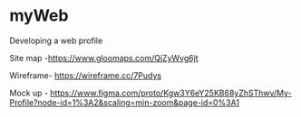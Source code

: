 # myWeb


Developing a web profile

Site map -https://www.gloomaps.com/QjZyWvg6jt

Wireframe- https://wireframe.cc/7Pudys

Mock up - https://www.figma.com/proto/Kgw3Y6eY25KB68yZhSThwv/My-Profile?node-id=1%3A2&scaling=min-zoom&page-id=0%3A1
